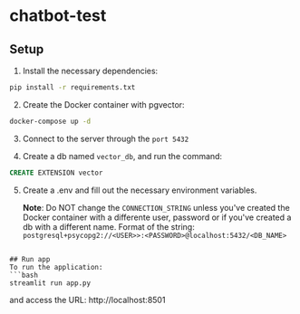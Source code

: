 # chatbot-test

## Setup
1. Install the necessary dependencies:
```bash
pip install -r requirements.txt
```
2. Create the Docker container with pgvector:
```bash
docker-compose up -d
```

3. Connect to the server through the `port 5432`

4. Create a db named `vector_db`, and run the command: 
```sql
CREATE EXTENSION vector
```

5. Create a .env and fill out the necessary environment variables. 

    **Note**: Do NOT change the `CONNECTION_STRING` unless you've created the Docker container with a differente user, password or if you've created a db with a different name. Format of the string: `postgresql+psycopg2://<USER>>:<PASSWORD>@localhost:5432/<DB_NAME>`
```

## Run app
To run the application: 
```bash
streamlit run app.py
```

and access the URL: http://localhost:8501